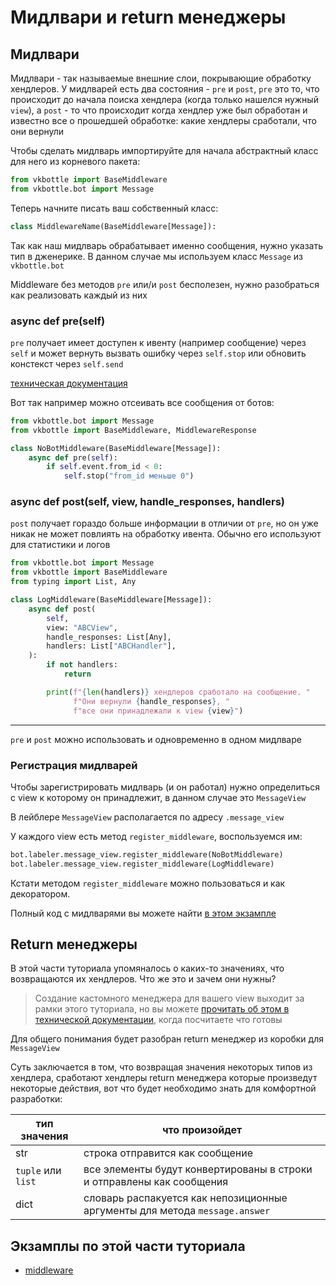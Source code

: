 # Мидлвари и return менеджеры

## Мидлвари

Мидлвари - так называемые внешние слои, покрывающие обработку хендлеров. У мидлварей есть два состояния - `pre` и `post`, `pre` это то, что происходит до начала поиска хендлера (когда только нашелся нужный `view`), а `post` - то что происходит когда хендлер уже был обработан и известно все о прошедшей обработке: какие хендлеры сработали, что они вернули

Чтобы сделать мидлварь импортируйте для начала абстрактный класс для него из корневого пакета:

```python
from vkbottle import BaseMiddleware
from vkbottle.bot import Message
```

Теперь начните писать ваш собственный класс:

```python
class MiddlewareName(BaseMiddleware[Message]):
```
Так как наш мидлварь обрабатывает именно сообщения, нужно указать тип в дженерике.
В данном случае мы используем класс `Message` из `vkbottle.bot`

Middleware без методов `pre` или/и `post` бесполезен, нужно разобраться как реализовать каждый из них

### async def pre(self)

`pre` получает имеет доступен к ивенту (например сообщение) через `self` и может вернуть вызвать ошибку через `self.stop` или обновить констекст через `self.send`

[техническая документация](/docs/high-level/handling/middleware.md)

Вот так например можно отсеивать все сообщения от ботов:

```python
from vkbottle.bot import Message
from vkbottle import BaseMiddleware, MiddlewareResponse

class NoBotMiddleware(BaseMiddleware[Message]):
    async def pre(self):
        if self.event.from_id < 0:
            self.stop("from_id меньше 0")
```

### async def post(self, view, handle_responses, handlers)

`post` получает гораздо больше информации в отличии от `pre`, но он уже никак не может повлиять на обработку ивента. Обычно его используют для статистики и логов

```python
from vkbottle.bot import Message
from vkbottle import BaseMiddleware
from typing import List, Any

class LogMiddleware(BaseMiddleware[Message]):
    async def post(
        self,
        view: "ABCView",
        handle_responses: List[Any],
        handlers: List["ABCHandler"],
    ):
        if not handlers:
            return

        print(f"{len(handlers)} хендлеров сработало на сообщение. "
              f"Они вернули {handle_responses}, "
              f"все они принадлежали к view {view}")
```

---

`pre` и `post` можно использовать и одновременно в одном мидлваре

### Регистрация мидлварей

Чтобы зарегистрировать мидлварь (и он работал) нужно определиться с view к которому он принадлежит, в данном случае это `MessageView`

В лейблере `MessageView` располагается по адресу `.message_view`

У каждого view есть метод `register_middleware`, воспользуемся им:

```python
bot.labeler.message_view.register_middleware(NoBotMiddleware)
bot.labeler.message_view.register_middleware(LogMiddleware)
```

Кстати методом `register_middleware` можно пользоваться и как декоратором.

Полный код с мидлварями вы можете найти [в этом экзампле](https://github.com/vkbottle/vkbottle/tree/master/examples/high-level/middleware_example.py)

## Return менеджеры

В этой части туториала упомяналось о каких-то значениях, что возвращаются их хендлеров. Что же это и зачем они нужны?

> Создание кастомного менеджера для вашего view выходит за рамки этого туториала, но вы можете [прочитать об этом в технической документации](/docs/high-level/handling/view.md), когда посчитаете что готовы

Для общего понимания будет разобран return менеджер из коробки для `MessageView`

Суть заключается в том, что возвращая значения некоторых типов из хендлера, сработают хендлеры return менеджера которые произведут некоторые действия, вот что будет необходимо знать для комфортной разработки:

| тип значения       | что произойдет                                                              |
| ------------------ | --------------------------------------------------------------------------- |
| str                | строка отправится как сообщение                                             |
| `tuple` или `list` | все элементы будут конвертированы в строки и отправлены как сообщения       |
| dict               | словарь распакуется как непозиционные аргументы для метода `message.answer` |

## Экзамплы по этой части туториала

* [middleware](https://github.com/vkbottle/vkbottle/tree/master/examples/high-level/middleware_example.py)
